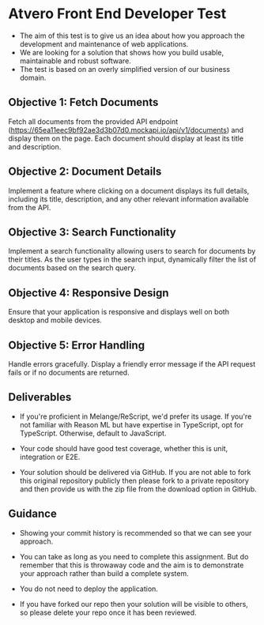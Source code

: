 # Atvero Front End Developer Test

- The aim of this test is to give us an idea about how you approach the development and maintenance of web applications.
- We are looking for a solution that shows how you build usable, maintainable and robust software.
- The test is based on an overly simplified version of our business domain.

## Objective 1: Fetch Documents
Fetch all documents from the provided API endpoint (https://65ea11eec9bf92ae3d3b07d0.mockapi.io/api/v1/documents) and display them on the page. Each document should display at least its title and description.

## Objective 2: Document Details
Implement a feature where clicking on a document displays its full details, including its title, description, and any other relevant information available from the API.

## Objective 3: Search Functionality
Implement a search functionality allowing users to search for documents by their titles. As the user types in the search input, dynamically filter the list of documents based on the search query.

## Objective 4: Responsive Design
Ensure that your application is responsive and displays well on both desktop and mobile devices.

## Objective 5: Error Handling
Handle errors gracefully. Display a friendly error message if the API request fails or if no documents are returned.

## Deliverables

- If you're proficient in Melange/ReScript, we'd prefer its usage. If you're not familiar with Reason ML but have expertise in TypeScript, opt for TypeScript. Otherwise, default to JavaScript.

- Your code should have good test coverage, whether this is unit, integration or E2E.

- Your solution should be delivered via GitHub. If you are not able to fork this original repository publicly then please fork to a private repository and then provide us with the zip file from the download option in GitHub.

## Guidance

- Showing your commit history is recommended so that we can see your approach.

- You can take as long as you need to complete this assignment. But do remember that this is throwaway code and the aim is to demonstrate your approach rather than build a complete system.

- You do not need to deploy the application.

- If you have forked our repo then your solution will be visible to others, so please delete your repo once it has been reviewed.  
